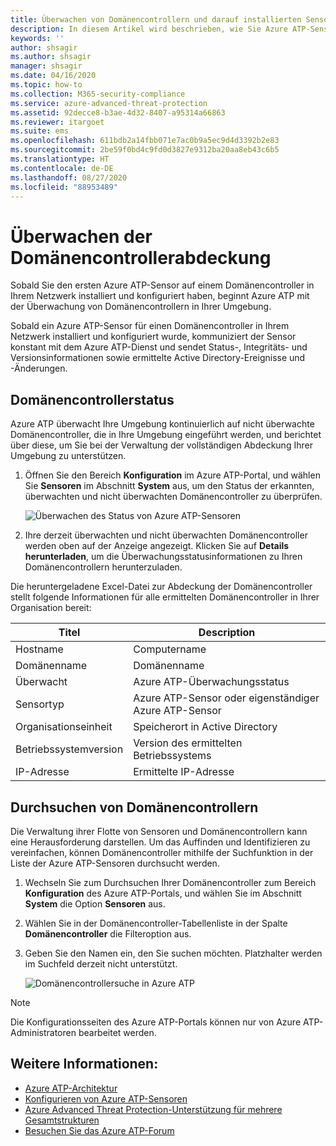 ```yaml
---
title: Überwachen von Domänencontrollern und darauf installierten Sensoren mit Azure Advanced Threat Protection
description: In diesem Artikel wird beschrieben, wie Sie Azure ATP-Sensoren und die Sensorabdeckung mit Azure ATP überwachen.
keywords: ''
author: shsagir
ms.author: shsagir
manager: shsagir
ms.date: 04/16/2020
ms.topic: how-to
ms.collection: M365-security-compliance
ms.service: azure-advanced-threat-protection
ms.assetid: 92decce8-b3ae-4d32-8407-a95314a66863
ms.reviewer: itargoet
ms.suite: ems
ms.openlocfilehash: 611bdb2a14fbb071e7ac0b9a5ec9d4d3392b2e83
ms.sourcegitcommit: 2be59f0bd4c9fd0d3827e9312ba20aa8eb43c6b5
ms.translationtype: HT
ms.contentlocale: de-DE
ms.lasthandoff: 08/27/2020
ms.locfileid: "88953489"
---
```

# <a name="monitoring-your-domain-controller-coverage"></a>Überwachen der Domänencontrollerabdeckung

Sobald Sie den ersten Azure ATP-Sensor auf einem Domänencontroller in Ihrem Netzwerk installiert und konfiguriert haben, beginnt Azure ATP mit der Überwachung von Domänencontrollern in Ihrer Umgebung.

Sobald ein Azure ATP-Sensor für einen Domänencontroller in Ihrem Netzwerk installiert und konfiguriert wurde, kommuniziert der Sensor konstant mit dem Azure ATP-Dienst und sendet Status-, Integritäts- und Versionsinformationen sowie ermittelte Active Directory-Ereignisse und -Änderungen.

## <a name="domain-controller-status"></a>Domänencontrollerstatus

Azure ATP überwacht Ihre Umgebung kontinuierlich auf nicht überwachte Domänencontroller, die in Ihre Umgebung eingeführt werden, und berichtet über diese, um Sie bei der Verwaltung der vollständigen Abdeckung Ihrer Umgebung zu unterstützen.

1. Öffnen Sie den Bereich **Konfiguration** im Azure ATP-Portal, und wählen Sie **Sensoren** im Abschnitt **System** aus, um den Status der erkannten, überwachten und nicht überwachten Domänencontroller zu überprüfen.

    ![Überwachen des Status von Azure ATP-Sensoren](media/atp-sensors-status-monitoring.png)

1. Ihre derzeit überwachten und nicht überwachten Domänencontroller werden oben auf der Anzeige angezeigt. Klicken Sie auf **Details herunterladen**, um die Überwachungsstatusinformationen zu Ihren Domänencontrollern herunterzuladen.

Die heruntergeladene Excel-Datei zur Abdeckung der Domänencontroller stellt folgende Informationen für alle ermittelten Domänencontroller in Ihrer Organisation bereit:

|Titel|Description|
|----|----|
|Hostname|Computername|
|Domänenname|Domänenname|
|Überwacht|Azure ATP-Überwachungsstatus|
|Sensortyp|Azure ATP-Sensor oder eigenständiger Azure ATP-Sensor|
|Organisationseinheit|Speicherort in Active Directory |
|Betriebssystemversion| Version des ermittelten Betriebssystems|
|IP-Adresse|Ermittelte IP-Adresse|

## <a name="search-domain-controllers"></a>Durchsuchen von Domänencontrollern

Die Verwaltung ihrer Flotte von Sensoren und Domänencontrollern kann eine Herausforderung darstellen. Um das Auffinden und Identifizieren zu vereinfachen, können Domänencontroller mithilfe der Suchfunktion in der Liste der Azure ATP-Sensoren durchsucht werden.

1. Wechseln Sie zum Durchsuchen Ihrer Domänencontroller zum Bereich **Konfiguration** des Azure ATP-Portals, und wählen Sie im Abschnitt **System** die Option **Sensoren** aus.
1. Wählen Sie in der Domänencontroller-Tabellenliste in der Spalte **Domänencontroller** die Filteroption aus.
1. Geben Sie den Namen ein, den Sie suchen möchten. Platzhalter werden im Suchfeld derzeit nicht unterstützt.

    ![Domänencontrollersuche in Azure ATP](media/search-sensor.png)

> [!NOTE]
> Die Konfigurationsseiten des Azure ATP-Portals können nur von Azure ATP-Administratoren bearbeitet werden.

## <a name="see-also"></a>Weitere Informationen:

- [Azure ATP-Architektur](atp-architecture.md)
- [Konfigurieren von Azure ATP-Sensoren](install-atp-step5.md)
- [Azure Advanced Threat Protection-Unterstützung für mehrere Gesamtstrukturen](atp-multi-forest.md)
- [Besuchen Sie das Azure ATP-Forum](https://aka.ms/azureatpcommunity)
